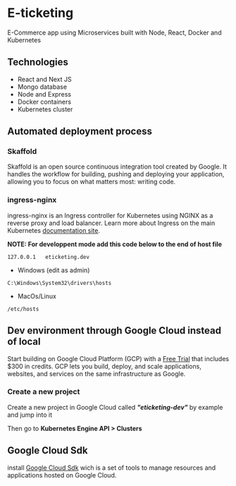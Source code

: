 # E-ticketing

E-Commerce app using Microservices built with Node, React, Docker and Kubernetes

## Technologies

- React and Next JS
- Mongo database
- Node and Express
- Docker containers
- Kubernetes cluster

## Automated deployment process

### Skaffold

Skaffold is an open source continuous integration tool created by Google. It handles the workflow for building, pushing and deploying your application, allowing you to focus on what matters most: writing code.

### ingress-nginx

ingress-nginx is an Ingress controller for Kubernetes using NGINX as a reverse proxy and load balancer. Learn more about Ingress on the main Kubernetes [documentation site](https://kubernetes.github.io/ingress-nginx/).

**NOTE: For developpent mode add this code below to the end of host file**

```
127.0.0.1	eticketing.dev
```

- Windows (edit as admin)

```
C:\Windows\System32\drivers\hosts
```

- MacOs/Linux

```
/etc/hosts
```

## Dev environment through Google Cloud instead of local

Start building on Google Cloud Platform (GCP) with a [Free Trial](https://cloud.google.com/free) that includes $300 in credits. GCP lets you build, deploy, and scale applications, websites, and services on the same infrastructure as Google.

### Create a new project

Create a new project in Google Cloud called **_"eticketing-dev"_** by example and jump into it

Then go to **Kubernetes Engine API > Clusters**

## Google Cloud Sdk

install [Google Cloud Sdk](https://cloud.google.com/sdk/docs/quickstarts) wich is a set of tools to manage resources and applications hosted on Google Cloud.
